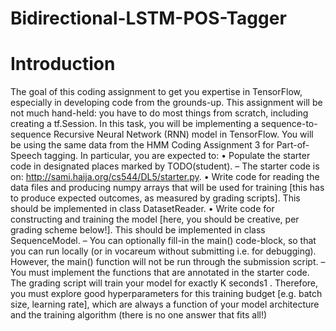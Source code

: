 # Bidirectional-LSTM-POS-Tagger
# Introduction

The goal of this coding assignment to get you expertise in TensorFlow, especially in developing code from the grounds-up. This assignment will be not much hand-held: you have to
do most things from scratch, including creating a tf.Session. In this task, you will be implementing a sequence-to-sequence Recursive Neural Network (RNN) model in TensorFlow.
You will be using the same data from the HMM Coding Assignment 3 for Part-of-Speech
tagging. In particular, you are expected to:
• Populate the starter code in designated places marked by TODO(student).
– The starter code is on: http://sami.haija.org/cs544/DL5/starter.py.
• Write code for reading the data files and producing numpy arrays that will be used for
training [this has to produce expected outcomes, as measured by grading scripts]. This
should be implemented in class DatasetReader.
• Write code for constructing and training the model [here, you should be creative, per
grading scheme below!]. This should be implemented in class SequenceModel.
– You can optionally fill-in the main() code-block, so that you can run locally (or in
vocareum without submitting i.e. for debugging). However, the main() function
will not be run through the submission script.
– You must implement the functions that are annotated in the starter code. The
grading script will train your model for exactly K seconds1
. Therefore, you must
explore good hyperparameters for this training budget [e.g. batch size, learning
rate], which are always a function of your model architecture and the training
algorithm (there is no one answer that fits all!)
